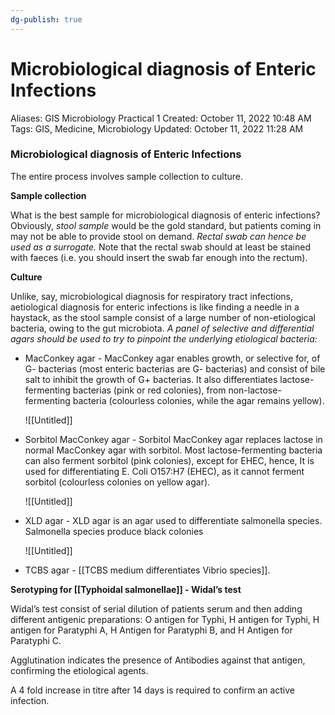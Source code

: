 ```yaml
---
dg-publish: true
---
```


# Microbiological diagnosis of Enteric Infections

Aliases: GIS Microbiology Practical 1
Created: October 11, 2022 10:48 AM
Tags: GIS, Medicine, Microbiology
Updated: October 11, 2022 11:28 AM

### Microbiological diagnosis of Enteric Infections

The entire process involves sample collection to culture.

**Sample collection**

What is the best sample for microbiological diagnosis of enteric infections? Obviously, *stool sample* would be the gold standard, but patients coming in may not be able to provide stool on demand. *Rectal swab can hence be used as a surrogate.* Note that the rectal swab should at least be stained with faeces (i.e. you should insert the swab far enough into the rectum).

**Culture**

Unlike, say, microbiological diagnosis for respiratory tract infections, aetiological diagnosis for enteric infections is like finding a needle in a haystack, as the stool sample consist of a large number of non-etiological bacteria, owing to the gut microbiota. *A panel of selective and differential agars should be used to try to pinpoint the underlying etiological bacteria:*

- MacConkey agar - MacConkey agar enables growth, or selective for, of G- bacterias (most enteric bacterias are G- bacterias) and consist of bile salt to inhibit the growth of G+ bacterias. It also differentiates lactose-fermenting bacterias (pink or red colonies), from non-lactose-fermenting bacteria (colourless colonies, while the agar remains yellow).
    
    ![[Untitled]]
    
- Sorbitol MacConkey agar - Sorbitol MacConkey agar replaces lactose in normal MacConkey agar with sorbitol. Most lactose-fermenting bacteria can also ferment sorbitol (pink colonies), except for EHEC, hence, It is used for differentiating E. Coli O157:H7 (EHEC), as it cannot ferment sorbitol (colourless colonies on yellow agar).
    
    ![[Untitled]]
    
- XLD agar - XLD agar is an agar used to differentiate salmonella species. Salmonella species produce black colonies
    
    ![[Untitled]]
    
- TCBS agar - [[TCBS medium differentiates Vibrio species]].

**Serotyping for [[Typhoidal salmonellae]] - Widal’s test**

Widal’s test consist of serial dilution of patients serum and then adding different antigenic preparations: O antigen for Typhi, H antigen for Typhi, H antigen for Paratyphi A, H Antigen for Paratyphi B, and H Antigen for Paratyphi C.

Agglutination indicates the presence of Antibodies against that antigen, confirming the etiological agents.

A 4 fold increase in titre after 14 days is required to confirm an active infection.